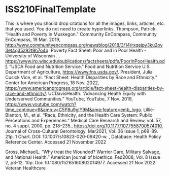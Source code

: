 # ISS210FinalTemplate
This is where you should drop citations for all the images, links, articles, etc. that you used. You do not need to create hyperlinks.
Thompson, Patrick. “Health and Poverty in Muskegon.” Community EnCompass, Community EnCompass, 19 Mar. 2019, http://www.communityencompass.org/newsblog/2018/3/14/rxqejpy3ku2oy3et4q35z92t9h7o4q. 
Poverty Fact Sheet: Poor and in Poor Health - University of Wisconsin ... https://www.irp.wisc.edu/publications/factsheets/pdfs/PoorInPoorHealth.pdf. 
“USDA Food and Nutrition Service.” Food and Nutrition Service U.S. Department of Agriculture, https://www.fns.usda.gov/. 
President, Julia Cusick	Vice, et al. “Fact Sheet: Health Disparities by Race and Ethnicity.” Center for American Progress, 18 Nov. 2022, https://www.americanprogress.org/article/fact-sheet-health-disparities-by-race-and-ethnicity/. 
UCDavisHealth. “Advancing Health Equity with Underserved Communities.” YouTube, YouTube, 7 Nov. 2019, https://www.youtube.com/watch?time_continue=6&amp;v=C5P8u9glY9M&amp;feature=emb_logo. 
Lillie-Blanton, M., et al. “Race, Ethnicity, and the Health Care System: Public Perceptions and Experiences.” Medical Care Research and Review, vol. 57, no. 4 suppl, 2000, pp. 218–235., https://doi.org/10.1177/1077558700574010. 
Journal of Cross-Cultural Gerontology. Mar2021, Vol. 36 Issue 1, p69-89. 21p. 1 Chart. DOI:
10.1007/s10823-020-09420-w. , Database: Health Policy Reference Center. Accessed 21 November
2022

Gross, MichaelL. “Why treat the Wounded? Warrior Care, Military Salvage, and National Health.” American journal of bioethics. Fed2008, Vol. 8 Issue 2, p3-12. 10p. Doi: 10.1080/15265160802014977. Accessed 21 Nov 2022.   Veteran Healthcare
